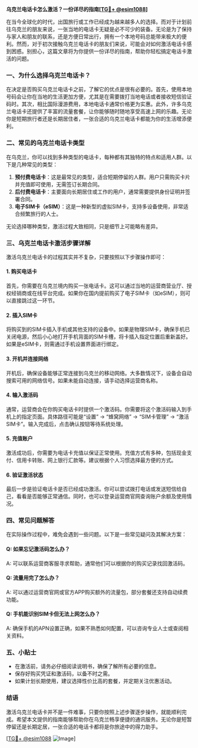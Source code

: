 **乌克兰电话卡怎么激活？一份详尽的指南[[TG💪+ @esim1088](https://t.me/s/esim1088)]**

在当今全球化的时代，出国旅行或工作已经成为越来越多人的选择。而对于计划前往乌克兰的朋友来说，一张当地的电话卡无疑是必不可少的装备。无论是为了保持与家人和朋友的联系，还是方便日常出行，拥有一个本地号码总能带来极大的便利。然而，对于初次接触乌克兰电话卡的朋友们来说，可能会对如何激活电话卡感到困惑。别担心，这篇文章将为你提供一份详尽的指南，帮助你轻松搞定电话卡激活的问题。

### 一、为什么选择乌克兰电话卡？

在决定是否购买乌克兰电话卡之前，了解它的优点是很有必要的。首先，使用本地号码会让你在当地的生活更加方便，尤其是在需要拨打当地电话或者接收短信验证码时。其次，相比国际漫游费用，本地电话卡通常价格更为实惠。此外，许多乌克兰电话卡还提供了丰富的流量套餐，让你能够随时随地享受高速上网的乐趣。无论你是短期旅行者还是长期居住者，一张合适的乌克兰电话卡都能为你的生活增添便利。

### 二、常见的乌克兰电话卡类型

在乌克兰，你可以找到多种类型的电话卡，每种都有其独特的特点和适用人群。以下是几种常见的类型：

1. **预付费电话卡**：这是最常见的类型，适合短期停留的人群。用户只需购买卡片并充值即可使用，无需签订长期合同。
2. **后付费电话卡**：主要面向长期居住或工作的用户，通常需要提供身份证明并签署合同。
3. **电子SIM卡（eSIM）**：这是一种新型的虚拟SIM卡，支持多设备使用，非常适合频繁旅行的人士。

无论选择哪种类型，激活过程大致相同，只是细节上可能略有差异。

### 三、乌克兰电话卡激活步骤详解

激活乌克兰电话卡的过程其实并不复杂，只要按照以下步骤操作即可：

#### 1. 购买电话卡

首先，你需要在乌克兰境内购买一张电话卡。这可以通过当地的运营商营业厅、授权经销商或在线平台完成。如果你在国内提前购买了电子SIM卡（如eSIM），则可以直接跳过这一环节。

#### 2. 插入SIM卡

将购买到的SIM卡插入手机或其他支持的设备中。如果是物理SIM卡，确保手机已关闭电源，然后小心地打开手机背面的SIM卡槽，将卡插入指定位置后重新盖好。如果是eSIM卡，则需通过手机设置界面进行绑定。

#### 3. 开机并连接网络

开机后，确保设备能够正常连接到乌克兰的移动网络。大多数情况下，设备会自动搜索可用的网络信号。如果未能自动连接，请手动选择运营商名称。

#### 4. 输入激活码

通常，运营商会在你购买电话卡时提供一个激活码。你需要将这个激活码输入到手机上的指定页面。具体路径可能是“设置” -> “蜂窝网络” -> “SIM卡管理” -> “激活SIM卡”。输入完成后，点击确认按钮等待系统处理。

#### 5. 充值账户

激活成功后，你需要为电话卡充值以保证正常使用。充值方式有多种，包括现金支付、信用卡转账、网上银行汇款等。建议根据个人习惯选择最方便的方式。

#### 6. 验证激活状态

最后一步是验证电话卡是否已经成功激活。你可以尝试拨打电话或发送短信给自己，看看是否能够正常通信。同时，也可以登录运营商官网查询账户余额及使用情况。

### 四、常见问题解答

在实际操作过程中，难免会遇到一些问题。以下是一些常见疑问及其解决方案：

#### Q: 如果忘记激活码怎么办？
A: 可以联系运营商客服寻求帮助，通常他们可以根据你的购买记录找回激活码。

#### Q: 流量用完了怎么办？
A: 可以通过运营商官网或官方APP购买额外的流量包，部分套餐还支持自动续费功能。

#### Q: 手机能识别SIM卡但无法上网怎么办？
A: 确保手机的APN设置正确，如果不熟悉如何配置，可以咨询专业人士或查阅相关资料。

### 五、小贴士

- 在激活前，请务必仔细阅读说明书，确保了解所有必要的信息。
- 保存好购买凭证和激活码，以备不时之需。
- 如果计划长期使用，建议选择性价比高的套餐，并定期关注优惠活动。

### 结语

激活乌克兰电话卡并不是一件难事，只要你按照上述步骤逐步操作，就能顺利完成。希望本文提供的指南能够帮助你在乌克兰畅享便捷的通讯服务。无论你是短暂停留还是长期定居，一张合适的电话卡都将是你旅途中的得力助手。

[[TG💪+ @esim1088](https://t.me/s/esim1088) ![Image](https://i.postimg.cc/4NQfJmqS/Snipaste-2025-05-13-00-14-12.png)]